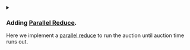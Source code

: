 <details>
<summary>
<h3>

Adding [Parallel Reduce](https://docs.reach.sh/rsh/consensus/#parallelreduce).

</h3>

Here we implement a [parallel reduce](https://docs.reach.sh/rsh/consensus/#parallelreduce) to run the auction until auction time runs out.
</summary>
<p>

1. All `Bidder`s will be competing against each other to make the highest bid while simultaneously racing against the auciton time. 

2. We will use a while loop that keeps the auction active as long as the auction time is not over.

3. Every time a bidder bids higher than the previous bid price, the previous bidder will be reimbursed.

4. At the end, the parallel reduce will force a single result.

Let's see how this will look.

> We first create a list that will be used in the parallel reduce.

```javascript
const [highestBidder, lastPrice, isFirstBid] = [0, 0, 0];
```
- Every round of the loop, we will be checking and setting the highest bid, the highest bidder address and whether it is the first bid.

> Since the `Creator` will be the first bidder, we will set the `highestBidder` to the `Creator` address. Set the `lastPrice` to the `minBid` and `isFirstBid` to `true`.

```javascript
const [highestBidder, lastPrice, isFirstBid] = [Creator, minBid, true];
```

> Now let's plug this into the `parallelReduce` function.

```javascript
const [highestBidder, lastPrice, isFirstBid] = parallelReduce([Creator, minBid, true])
```
1. [Invariant](https://docs.reach.sh/rsh/consensus/#rsh_parallelReduce.invariant)

    A while loop can execute a block of code as long as a specified condition is true. Thus, the invariant value should be a `true` value that is set at the start of a loop and changes only when the auction is done.

    ```javascript
    const [highestBidder, lastPrice, isFirstBid] = parallelReduce([Creator, minBid, true])
        .invariant(balance(nftId) == amt && balance() == (isFirstBid ? 0 : lastPrice))
    ```
    - Here, the invariant is true as long as the balance of the NFT is equal to one, thus the contract still holds the nft.
    - It also checks whether it is the first bid or not. If so then the contract balance is 0, otherwise the contract balance is equal to the last bid price.

2. [while](https://docs.reach.sh/rsh/consensus/#while)

    A while loop will run until the last consensus time is less than the end time.

    ```javascript
    const [highestBidder, lastPrice, isFirstBid] = parallelReduce([Creator, minBid, true])
        .invariant(balance(nftId) == amt && balance() == (isFirstBid ? 0 : lastPrice))
        .while(lastConsensusTime() < end)
    ```
    While the loop is `true`, let's accept bids. Parallel reduce uses `components` to allow `participants` and `api`'s to individually access functions.

3. [`API's`](https://docs.reach.sh/rsh/consensus/#p_27)

    Here, we use [`.api()`](https://docs.reach.sh/rsh/consensus/#p_27) to allow bidders to place bids.

    - An `API_EXPR` is used to access the `Bidder` api `bid` function.

    ```javascript
    .api(Bidder.bid ....
    ```
    - An [`ASSUME_EXPR`] evaluates a claim that resolves to true.

    ```javascript
    .api(Bidder.bid,
    ((bid) => { assume(bid > lastPrice, "bid is too low"); }),
    ```
    > Here we are testing whether the bid is higher than the last price.

    - `PAY_EXPR` is used to pay the wager to the contract.

    ```javascript
    .api(Bidder.bid,
    ((bid) => { assume(bid > lastPrice, "bid is too low"); })
    ((bid) => bid),
    ```

    - `CONSENSUS_EXPR` is used to update the consensus state of the contract to notify the bidder of the bid.

    ```javascript
    .api(Bidder.bid,
        ((bid) => { assume(bid > lastPrice, "bid is too low"); }),
        ((bid) => bid),
        ((bid, notify) => {
            require(bid > lastPrice, "bid is too low");
            notify([bid,highestBidder, lastPrice]);
            if ( ! isFirstBid ) {
                transfer(lastPrice).to(highestBidder);
            }
            Creator.interact.seeBid(this, bid);
            return [this, bid, false];
        })
    )
    ```
    - Here we are using [require](https://docs.reach.sh/rsh/consensus/#rsh_require) to ensure that the bid is higher than the last placed bid.

    - We will `notify` the bidder frontend of the `bid` placed, the `highestBidder` and the `lastPrice`.

    - We are checking if `isFirstBid` is `false`. If it is, we will reimburse the `lastPrice` back to the last bidder.

    - We are also interaction with the `Creator` frontend to notify it of the bid.

    - We finally return the `bidder`, the `bid` and setting `isFirstBid` to false.

4. Setting auction [timeout](https://docs.reach.sh/rsh/consensus/#rsh_parallelReduce.timeout).

    Reach `timeout` will be called once the auction time reaches. `timeout` takes a parameter `blocktime` and a function once the timeout is reached.

    ```javascript
    .timeout(absoluteTime(end), () => {
        Creator.publish()
        return [highestBidder, lastPrice, isFirstBid]; 
    });
    ```

    - [absoluteTime](https://docs.reach.sh/rsh/compute/#rsh_absoluteTime) gets the absolute time of the blockchain.
    - Once the auction time ends, the `Creator` will `publish` the information onto the blockchain and returns the `highestBidder`, `lastPrice` and `isFirstBid`.

This is how the full parallel reduce looks.

```javascript

const [highestBidder, lastPrice, isFirstBid] = parallelReduce([Creator, minBid, true])
    .invariant(balance(nftId) == amt && balance() == (isFirstBid ? 0 : lastPrice))
    .while(lastConsensusTime() < end)
    .api(Bidder.bid,
    ((bid) => { assume(bid > lastPrice, "bid is too low"); }),
    ((bid) => bid),
    ((bid, notify) => {
        require(bid > lastPrice, "bid is too low");
        notify([bid,highestBidder, lastPrice]);
        if ( ! isFirstBid ) {
            transfer(lastPrice).to(highestBidder);
        }
        Creator.interact.seeBid(this, bid);
        return [this, bid, false];
    })
    ).timeout(absoluteTime(end), () => {
        Creator.publish()
        return [highestBidder, lastPrice, isFirstBid]; 
    });

</p>
</details>
